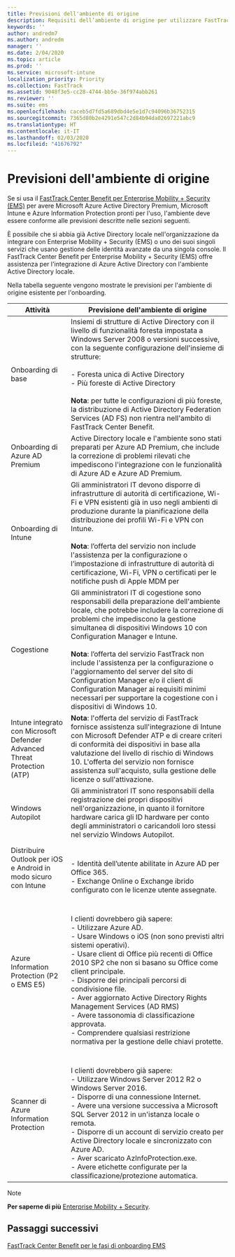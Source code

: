 ```yaml
---
title: Previsioni dell'ambiente di origine
description: Requisiti dell’ambiente di origine per utilizzare FastTrack Center Benefit per EMS
keywords: ''
author: andredm7
ms.author: andredm
manager: ''
ms.date: 2/04/2020
ms.topic: article
ms.prod: ''
ms.service: microsoft-intune
localization_priority: Priority
ms.collection: FastTrack
ms.assetid: 9048f3e5-cc28-4744-bb5e-36f974abb261
ms.reviewer: ''
ms.suite: ems
ms.openlocfilehash: caceb5d7fd5a689dbd4e5e1d7c94096b36752315
ms.sourcegitcommit: 7365d80b2e4291e547c2d84b94da02697221abc9
ms.translationtype: HT
ms.contentlocale: it-IT
ms.lasthandoff: 02/03/2020
ms.locfileid: "41676792"
---
```

# <a name="source-environment-expectations"></a>Previsioni dell'ambiente di origine

Se si usa il [FastTrack Center Benefit per Enterprise Mobility + Security (EMS)](EMS-fasttrack-benefit-for-EMS.md) per avere Microsoft Azure Active Directory Premium, Microsoft Intune e Azure Information Protection pronti per l'uso, l'ambiente deve essere conforme alle previsioni descritte nelle sezioni seguenti.

È possibile che si abbia già Active Directory locale nell'organizzazione da integrare con Enterprise Mobility + Security (EMS) o uno dei suoi singoli servizi che usano gestione delle identità avanzate da una singola console. Il FastTrack Center Benefit per Enterprise Mobility + Security (EMS) offre assistenza per l'integrazione di Azure Active Directory con l'ambiente Active Directory locale.

Nella tabella seguente vengono mostrate le previsioni per l'ambiente di origine esistente per l'onboarding.

|Attività|Previsione dell'ambiente di origine|
|------------|----------------------------------|
|Onboarding di base|Insiemi di strutture di Active Directory con il livello di funzionalità foresta impostata a Windows Server 2008 o versioni successive, con la seguente configurazione dell'insieme di strutture:<br /><br />- Foresta unica di Active Directory<br />- Più foreste di Active Directory </br></br>**Nota**: per tutte le configurazioni di più foreste, la distribuzione di Active Directory Federation Services (AD FS) non rientra nell'ambito di FastTrack Center Benefit.|
|Onboarding di Azure AD Premium|Active Directory locale e l'ambiente sono stati preparati per Azure AD Premium, che include la correzione di problemi rilevati che impediscono l'integrazione con le funzionalità di Azure AD e Azure AD Premium.|
|Onboarding di Intune| Gli amministratori IT devono disporre di infrastrutture di autorità di certificazione, Wi-Fi e VPN esistenti già in uso negli ambienti di produzione durante la pianificazione della distribuzione dei profili Wi-Fi e VPN con Intune.<br /><br /> **Nota**: l’offerta del servizio non include l'assistenza per la configurazione o l’impostazione di infrastrutture di autorità di certificazione, Wi-Fi, VPN o certificati per le notifiche push di Apple MDM per  |
|Cogestione|Gli amministratori IT di cogestione sono responsabili della preparazione dell'ambiente locale, che potrebbe includere la correzione di problemi che impediscono la gestione simultanea di dispositivi Windows 10 con Configuration Manager e Intune.<br /><br />**Nota**: l’offerta del servizio FastTrack non include l'assistenza per la configurazione o l'aggiornamento del server del sito di Configuration Manager e/o il client di Configuration Manager ai requisiti minimi necessari per supportare la cogestione con i dispositivi di Windows 10. |
|Intune integrato con Microsoft Defender Advanced Threat Protection (ATP)|**Nota**: l'offerta del servizio di FastTrack fornisce assistenza sull'integrazione di Intune con Microsoft Defender ATP e di creare criteri di conformità dei dispositivi in base alla valutazione del livello di rischio di Windows 10. L'offerta del servizio non fornisce assistenza sull'acquisto, sulla gestione delle licenze o sull'attivazione. |
|Windows Autopilot|Gli amministratori IT sono responsabili della registrazione dei propri dispositivi nell'organizzazione, in quanto il fornitore hardware carica gli ID hardware per conto degli amministratori o caricandoli loro stessi nel servizio Windows Autopilot. |
|Distribuire Outlook per iOS e Android in modo sicuro con Intune|<br /><br />- Identità dell’utente abilitate in Azure AD per Office 365.<br />- Exchange Online o Exchange ibrido configurato con le licenze utente assegnate.<br />|
|Azure Information Protection (P2 o EMS E5)|<br /><br />I clienti dovrebbero già sapere: <br /> - Utilizzare Azure AD.<br />- Usare Windows o iOS (non sono previsti altri sistemi operativi).<br /> - Usare client di Office più recenti di Office 2010 SP2 che non si basano su Office come client principale. <br /> - Disporre dei principali percorsi di condivisione file.  <br /> - Aver aggiornato Active Directory Rights Management Services (AD RMS) <br /> - Avere tassonomia di classificazione approvata. <br /> - Comprendere qualsiasi restrizione normativa per la gestione delle chiavi protette. <br />|
|Scanner di Azure Information Protection|<br /><br /> I clienti dovrebbero già sapere: <br /> - Utilizzare Windows Server 2012 R2 o Windows Server 2016.<br /> - Disporre di una connessione Internet. <br /> - Avere una versione successiva a Microsoft SQL Server 2012 in un'istanza locale o remota.  <br /> - Disporre di un account di servizio creato per Active Directory locale e sincronizzato con Azure AD.  <br /> - Aver scaricato AzInfoProtection.exe. <br /> - Avere etichette configurate per la classificazione/protezione automatica.<br />|

> [!NOTE]
> **Per saperne di più**
> [Enterprise Mobility + Security](https://www.microsoft.com/cloud-platform/enterprise-mobility).

## <a name="next-steps"></a>Passaggi successivi

[FastTrack Center Benefit per le fasi di onboarding EMS](EMS-onboarding-phases.md)
